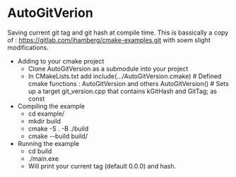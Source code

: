 # AutoGitVerion
Saving current git tag and git hash at compile time.
This is bassically a copy of : https://gitlab.com/jhamberg/cmake-examples.git with soem slight modifications.
- Adding to your cmake project
    - Clone AutoGitVersion as a submodule into your project
    - In CMakeLists.txt add
        include(.../AutoGitVersion.cmake) # Defined cmake functions : AutoGitVersion and others
        AutoGitVersion()           # Sets up a target git_version.cpp that contains  kGitHash and GitTag; as const
- Compiling the example 
   - cd example/
   - mkdir build
   - cmake -S . -B ./build
   - cmake --build build/
- Running the example
   - cd build
   - ./main.exe
   - Will print your current tag (default 0.0.0) and hash. 
